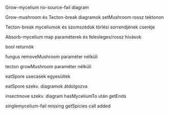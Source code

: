 Grow-mycelium no-source-fail diagram

Grow-mushroom és Tecton-break diagramok setMushroom rossz tektonon

Tecton-break myceliumok és szomszédok törlési sorrendjének cseréje

Absorb-mycelium map paraméterek és felesleges/rossz hívások

bool returnök

fungus removeMushroom paraméter nélküli

tecton growMushroom paraméter nélküli

eatSpore usecasek egyesültek

eatSpore szekv. diagramok átdolgozva

insectmove szekv. diagram hasMyceliumTo után getEnds

singlemycelium-fail missing getSpicies call added